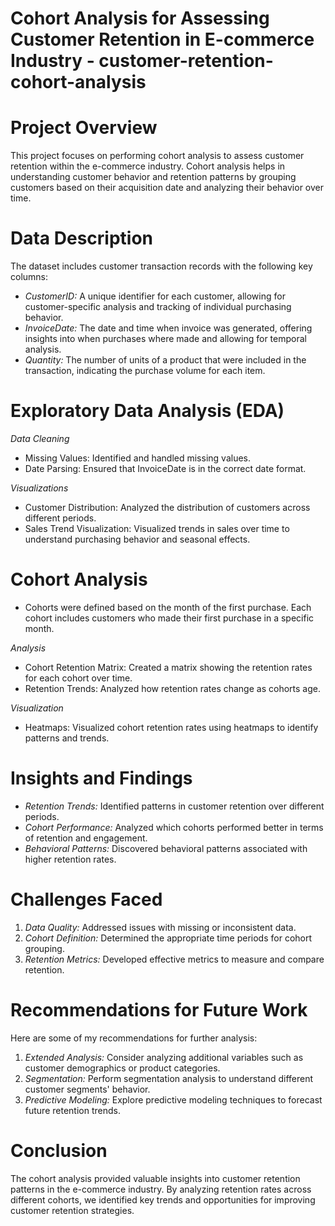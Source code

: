 # Cohort Analysis for Assessing Customer Retention in E-commerce Industry - customer-retention-cohort-analysis

# Project Overview
This project focuses on performing cohort analysis to assess customer retention within the e-commerce industry. Cohort analysis helps in understanding customer behavior and retention patterns by grouping customers based on their acquisition date and analyzing their behavior over time.

# Data Description
The dataset includes customer transaction records with the following key columns:
- *CustomerID:* A unique identifier for each customer, allowing for customer-specific analysis and tracking of individual purchasing behavior.
- *InvoiceDate:* The date and time when invoice was generated, offering insights into when purchases where made and allowing for temporal analysis.
- *Quantity:* The number of units of a product that were included in the transaction, indicating the purchase volume for each item.

# Exploratory Data Analysis (EDA)
*Data Cleaning*
- Missing Values: Identified and handled missing values.
- Date Parsing: Ensured that InvoiceDate is in the correct date format.

*Visualizations*
- Customer Distribution: Analyzed the distribution of customers across different periods.
- Sales Trend Visualization: Visualized trends in sales over time to understand purchasing behavior and seasonal effects.

# Cohort Analysis
- Cohorts were defined based on the month of the first purchase. Each cohort includes customers who made their first purchase in a specific month.

*Analysis*
- Cohort Retention Matrix: Created a matrix showing the retention rates for each cohort over time.
- Retention Trends: Analyzed how retention rates change as cohorts age.

*Visualization*
- Heatmaps: Visualized cohort retention rates using heatmaps to identify patterns and trends.

# Insights and Findings
- *Retention Trends:* Identified patterns in customer retention over different periods.
- *Cohort Performance:* Analyzed which cohorts performed better in terms of retention and engagement.
- *Behavioral Patterns:* Discovered behavioral patterns associated with higher retention rates.

# Challenges Faced
1. *Data Quality:* Addressed issues with missing or inconsistent data.
2. *Cohort Definition:* Determined the appropriate time periods for cohort grouping.
3. *Retention Metrics:* Developed effective metrics to measure and compare retention.

# Recommendations for Future Work
Here are some of my recommendations for further analysis:
1. *Extended Analysis:* Consider analyzing additional variables such as customer demographics or product categories.
2. *Segmentation:* Perform segmentation analysis to understand different customer segments' behavior.
3. *Predictive Modeling:* Explore predictive modeling techniques to forecast future retention trends.

# Conclusion
The cohort analysis provided valuable insights into customer retention patterns in the e-commerce industry. By analyzing retention rates across different cohorts, we identified key trends and opportunities for improving customer retention strategies.




